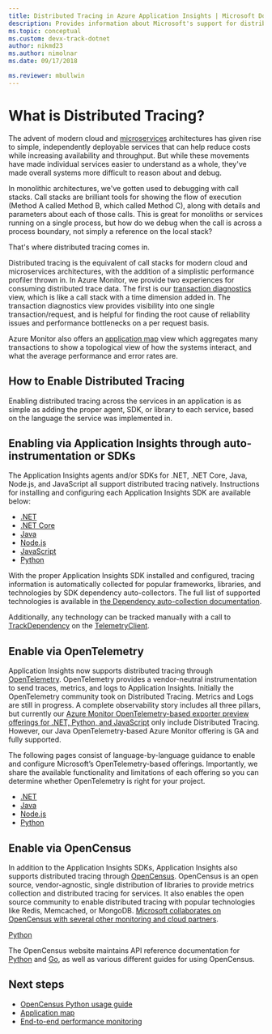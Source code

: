 ```yaml
---
title: Distributed Tracing in Azure Application Insights | Microsoft Docs
description: Provides information about Microsoft's support for distributed tracing through our partnership in the OpenCensus project
ms.topic: conceptual
ms.custom: devx-track-dotnet
author: nikmd23
ms.author: nimolnar
ms.date: 09/17/2018

ms.reviewer: mbullwin
---
```


# What is Distributed Tracing?

The advent of modern cloud and [microservices](https://azure.com/microservices) architectures has given rise to simple, independently deployable services that can help reduce costs while increasing availability and throughput. But while these movements have made individual services easier to understand as a whole, they've made overall systems more difficult to reason about and debug.

In monolithic architectures, we've gotten used to debugging with call stacks. Call stacks are brilliant tools for showing the flow of execution (Method A called Method B, which called Method C), along with details and parameters about each of those calls. This is great for monoliths or services running on a single process, but how do we debug when the call is across a process boundary, not simply a reference on the local stack? 

That's where distributed tracing comes in.  

Distributed tracing is the equivalent of call stacks for modern cloud and microservices architectures, with the addition of a simplistic performance profiler thrown in. In Azure Monitor, we provide two experiences for consuming distributed trace data. The first is our [transaction diagnostics](./transaction-diagnostics.md) view, which is like a call stack with a time dimension added in. The transaction diagnostics view provides visibility into one single transaction/request, and is helpful for finding the root cause of reliability issues and performance bottlenecks on a per request basis.

Azure Monitor also offers an [application map](./app-map.md) view which aggregates many transactions to show a topological view of how the systems interact, and what the average performance and error rates are. 

## How to Enable Distributed Tracing

Enabling distributed tracing across the services in an application is as simple as adding the proper agent, SDK, or library to each service, based on the language the service was implemented in.

## Enabling via Application Insights through auto-instrumentation or SDKs

The Application Insights agents and/or SDKs for .NET, .NET Core, Java, Node.js, and JavaScript all support distributed tracing natively. Instructions for installing and configuring each Application Insights SDK are available below:

* [.NET](asp-net.md)
* [.NET Core](asp-net-core.md)
* [Java](./java-in-process-agent.md)
* [Node.js](../app/nodejs.md)
* [JavaScript](./javascript.md)
* [Python](opencensus-python.md)

With the proper Application Insights SDK installed and configured, tracing information is automatically collected for popular frameworks, libraries, and technologies by SDK dependency auto-collectors. The full list of supported technologies is available in [the Dependency auto-collection documentation](./auto-collect-dependencies.md).

 Additionally, any technology can be tracked manually with a call to [TrackDependency](./api-custom-events-metrics.md) on the [TelemetryClient](./api-custom-events-metrics.md).

## Enable via OpenTelemetry

Application Insights now supports distributed tracing through [OpenTelemetry](https://opentelemetry.io/). OpenTelemetry provides a vendor-neutral instrumentation to send traces, metrics, and logs to Application Insights. Initially the OpenTelemetry community took on Distributed Tracing. Metrics and Logs are still in progress. A complete observability story includes all three pillars, but currently our [Azure Monitor OpenTelemetry-based exporter preview offerings for .NET, Python, and JavaScript](opentelemetry-enable.md) only include Distributed Tracing. However, our Java OpenTelemetry-based Azure Monitor offering is GA and fully supported. 

The following pages consist of language-by-language guidance to enable and configure Microsoft’s OpenTelemetry-based offerings. Importantly, we share the available functionality and limitations of each offering so you can determine whether OpenTelemetry is right for your project.

* [.NET](opentelemetry-enable.md?tabs=net)
* [Java](java-in-process-agent.md)
* [Node.js](opentelemetry-enable.md?tabs=nodejs)
* [Python](opentelemetry-enable.md?tabs=python)

## Enable via OpenCensus

In addition to the Application Insights SDKs, Application Insights also supports distributed tracing through [OpenCensus](https://opencensus.io/). OpenCensus is an open source, vendor-agnostic, single distribution of libraries to provide metrics collection and distributed tracing for services. It also enables the open source community to enable distributed tracing with popular technologies like Redis, Memcached, or MongoDB. [Microsoft collaborates on OpenCensus with several other monitoring and cloud partners](https://open.microsoft.com/2018/06/13/microsoft-joins-the-opencensus-project/).

[Python](opencensus-python.md) 

The OpenCensus website maintains API reference documentation for [Python](https://opencensus.io/api/python/trace/usage.html) and [Go](https://godoc.org/go.opencensus.io), as well as various different guides for using OpenCensus. 

## Next steps

* [OpenCensus Python usage guide](https://opencensus.io/api/python/trace/usage.html)
* [Application map](./app-map.md)
* [End-to-end performance monitoring](../app/tutorial-performance.md)

